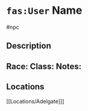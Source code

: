 # `fas:User` Name
#npc

## Description
**Race**: 
**Class**: 
**Notes**: 
- 
## Locations
[[Locations/Adelgate]]]